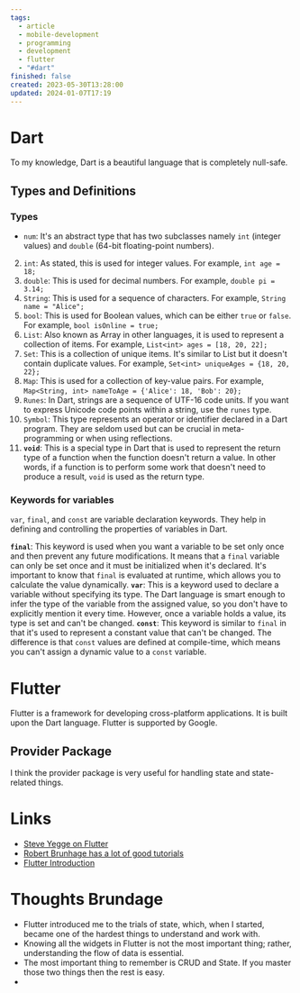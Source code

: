 ```yaml
---
tags:
  - article
  - mobile-development
  - programming
  - development
  - flutter
  - "#dart"
finished: false
created: 2023-05-30T13:28:00
updated: 2024-01-07T17:19
---
```



# Dart 
To my knowledge, Dart is a beautiful language that is completely null-safe. 


## Types and Definitions

### Types
-  `num`: It's an abstract type that has two subclasses namely `int` (integer values) and `double` (64-bit floating-point numbers). 
2. `int`: As stated, this is used for integer values. For example, `int age = 18;`
3. `double`: This is used for decimal numbers. For example, `double pi = 3.14;`
4. `String`: This is used for a sequence of characters. For example, `String name = "Alice";`
5. `bool`: This is used for Boolean values, which can be either `true` or `false`. For example, `bool isOnline = true;`
6. `List`: Also known as Array in other languages, it is used to represent a collection of items. For example, `List<int> ages = [18, 20, 22];`
7. `Set`: This is a collection of unique items. It's similar to List but it doesn't contain duplicate values. For example, `Set<int> uniqueAges = {18, 20, 22};`
8. `Map`: This is used for a collection of key-value pairs. For example, `Map<String, int> nameToAge = {'Alice': 18, 'Bob': 20};`
9. `Runes`: In Dart, strings are a sequence of UTF-16 code units. If you want to express Unicode code points within a string, use the `runes` type.
10. `Symbol`: This type represents an operator or identifier declared in a Dart program. They are seldom used but can be crucial in meta-programming or when using reflections.
11. **`void`**: This is a special type in Dart that is used to represent the return type of a function when the function doesn't return a value. In other words, if a function is to perform some work that doesn't need to produce a result, `void` is used as the return type.

### Keywords for variables

`var`, `final`, and `const` are variable declaration keywords. They help in defining and controlling the properties of variables in Dart.

**`final`**: This keyword is used when you want a variable to be set only once and then prevent any future modifications. It means that a `final` variable can only be set once and it must be initialized when it's declared. It's important to know that `final` is evaluated at runtime, which allows you to calculate the value dynamically.
**`var`**: This is a keyword used to declare a variable without specifying its type. The Dart language is smart enough to infer the type of the variable from the assigned value, so you don't have to explicitly mention it every time. However, once a variable holds a value, its type is set and can't be changed.
**`const`**: This keyword is similar to `final` in that it's used to represent a constant value that can't be changed. The difference is that `const` values are defined at compile-time, which means you can't assign a dynamic value to a `const` variable.


# Flutter

Flutter is a framework for developing cross-platform applications. It is built upon the Dart language. 
Flutter is supported by Google. 

## Provider Package

I think the provider package is very useful for handling state and state-related things. 


# Links
- [Steve Yegge on Flutter](https://youtu.be/gSq58my05nY)
- [Robert Brunhage has a lot of good tutorials](https://www.youtube.com/@RobertBrunhage)
- [Flutter Introduction](https://flutteragencyinfo.medium.com/why-flutter-is-the-future-of-mobile-app-development-in-2024-846568efe461)

# Thoughts Brundage
- Flutter introduced me to the trials of state, which, when I started, became one of the hardest things to understand and work with. 
- Knowing all the widgets in Flutter is not the most important thing; rather, understanding the flow of data is essential. 
- The most important thing to remember is CRUD and State. If you master those two things then the rest is easy. 
- 


